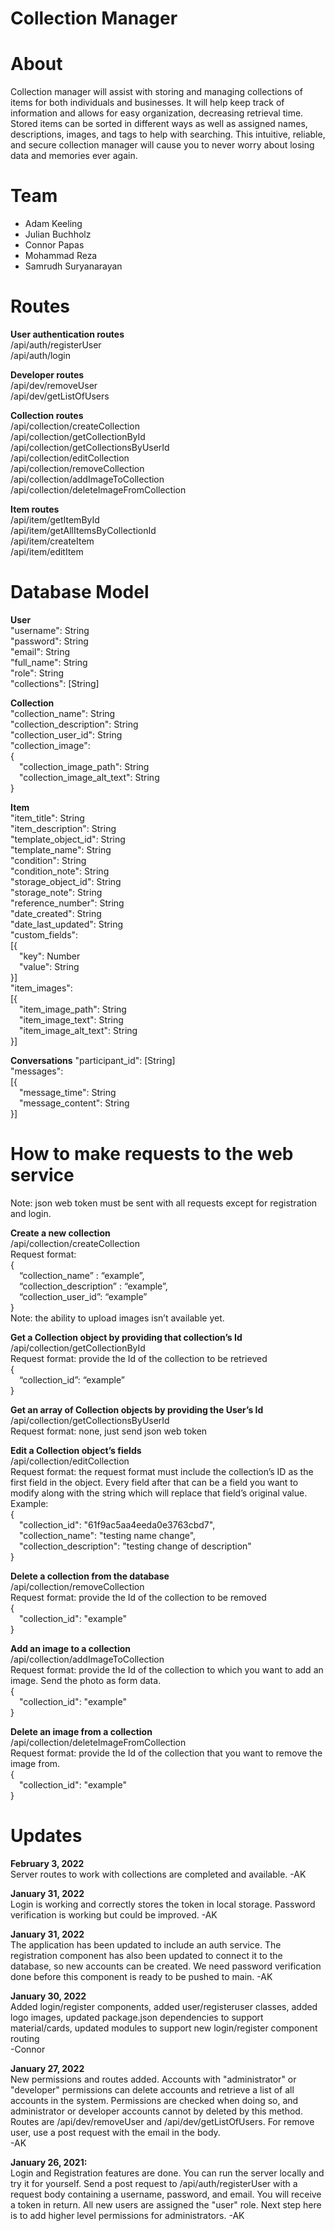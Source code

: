 # Collection Manager

# About
Collection manager will assist with storing and managing collections of items for both individuals and businesses. It will help keep track of information and allows for easy organization, decreasing retrieval time. Stored items can be sorted in different ways as well as assigned names, descriptions, images, and tags to help with searching.
This intuitive, reliable, and secure collection manager will cause you to never worry about losing data and memories ever again.


# Team
- Adam Keeling 
- Julian Buchholz 
- Connor Papas 
- Mohammad Reza 
- Samrudh Suryanarayan

# Routes    

**User authentication routes**  
/api/auth/registerUser  
/api/auth/login
  
**Developer routes**  
/api/dev/removeUser  
/api/dev/getListOfUsers
  
**Collection routes**  
/api/collection/createCollection  
/api/collection/getCollectionById  
/api/collection/getCollectionsByUserId  
/api/collection/editCollection  
/api/collection/removeCollection  
/api/collection/addImageToCollection  
/api/collection/deleteImageFromCollection  

**Item routes**  
/api/item/getItemById  
/api/item/getAllItemsByCollectionId  
/api/item/createItem  
/api/item/editItem  

# Database Model  
  
**User**  
"username": String  
"password": String  
"email": String  
"full_name": String  
"role": String  
"collections": [String]  
  
**Collection**  
"collection_name": String  
"collection_description": String  
"collection_user_id": String  
"collection_image":  
{    
&emsp;"collection_image_path": String  
&emsp;"collection_image_alt_text": String  
}  
  
**Item**  
"item_title": String  
"item_description": String  
"template_object_id": String  
"template_name": String  
"condition": String  
"condition_note": String  
"storage_object_id": String  
"storage_note": String  
"reference_number": String  
"date_created": String  
"date_last_updated": String  
"custom_fields":  
[{  
&emsp;"key": Number  
&emsp;"value": String  
}]  
"item_images":  
[{  
&emsp;"item_image_path": String  
&emsp;"item_image_text": String  
&emsp;"item_image_alt_text": String  
}]  
  
**Conversations**
"participant_id": [String]  
"messages":  
[{  
&emsp;"message_time": String  
&emsp;"message_content": String  
}]  
  
# How to make requests to the web service
Note: json web token must be sent with all requests except for registration and login. 

**Create a new collection**  
/api/collection/createCollection  
Request format:   
{  
&emsp;“collection_name” : “example”,  
&emsp;“collection_description” : “example”,  
&emsp;“collection_user_id”: “example”  
}  
Note: the ability to upload images isn’t available yet.  

**Get a Collection object by providing that collection’s Id**  
/api/collection/getCollectionById  
Request format:  provide the Id of the collection to be retrieved  
{  
&emsp;“collection_id”: “example”  
}  

**Get an array of Collection objects by providing the User’s Id**  
/api/collection/getCollectionsByUserId  
Request format: none, just send json web token  

**Edit a Collection object’s fields**  
/api/collection/editCollection  
Request format: the request format must include the collection’s ID as the first field in the object. Every field after that can be a field you want to modify along with the string which will replace that field’s original value.  
Example:  
{  
&emsp;"collection_id": "61f9ac5aa4eeda0e3763cbd7",  
&emsp;"collection_name": "testing name change",  
&emsp;"collection_description": "testing change of description"  
}    

**Delete a collection from the database**  
/api/collection/removeCollection  
Request format: provide the Id of the collection to be removed  
{  
&emsp;"collection_id": "example"  
}  

**Add an image to a collection**  
/api/collection/addImageToCollection  
Request format: provide the Id of the collection to which you want to add an image. Send the photo as form data.  
{  
&emsp;"collection_id": "example"  
}  

**Delete an image from a collection**  
/api/collection/deleteImageFromCollection  
Request format: provide the Id of the collection that you want to remove the image from.  
{  
&emsp;"collection_id": "example"  
}  

# Updates    

**February 3, 2022**  
Server routes to work with collections are completed and available. -AK

**January 31, 2022**  
Login is working and correctly stores the token in local storage. Password verification is working but could be improved. -AK

**January 31, 2022**  
The application has been updated to include an auth service. The registration component has also been updated to connect it to the database, so new accounts can be created. We need password verification done before this component is ready to be pushed to main. -AK

**January 30, 2022**    
Added login/register components, added user/registeruser classes, added logo images, updated package.json dependencies to support material/cards, updated modules to support new login/register component routing    
-Connor    

**January 27, 2022**    
New permissions and routes added. Accounts with "administrator" or "developer" permissions can delete accounts and retrieve a list of all accounts in the system. Permissions are checked when doing so, and administrator or developer accounts cannot by deleted by this method. Routes are /api/dev/removeUser and /api/dev/getListOfUsers. For remove user, use a post request with the email in the body.   
-AK    

**January 26, 2021:**   
Login and Registration features are done. You can run the server locally and try it for yourself. Send a post request to /api/auth/registerUser with a request body containing a username, password, and email. You will receive a token in return. All new users are assigned the "user" role. Next step here is to add higher level permissions for administrators. -AK  

